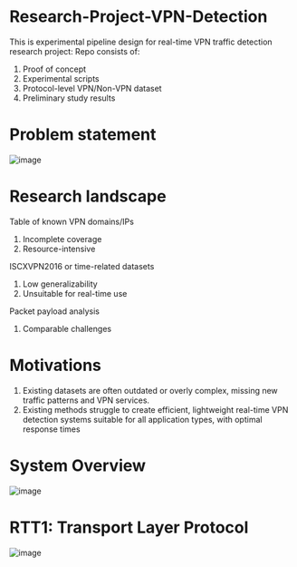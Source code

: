 # Research-Project-VPN-Detection
This is experimental pipeline design for real-time VPN traffic detection research project:
Repo consists of:
  1. Proof of concept
  2. Experimental scripts
  3. Protocol-level VPN/Non-VPN dataset 
  4. Preliminary study results

# Problem statement
![image](https://github.com/yuantian94/Research-Project-VPN-Detection/assets/13746207/6a734e35-09f0-4085-a410-da6b43cab077)

# Research landscape
Table of known VPN domains/IPs
  1. Incomplete coverage
  2. Resource-intensive

ISCXVPN2016 or time-related datasets
  1. Low generalizability
  2. Unsuitable for real-time use

Packet payload analysis
  1. Comparable challenges

# Motivations
1. Existing datasets are often outdated or overly complex, missing new traffic patterns and VPN services.
2. Existing methods struggle to create efficient, lightweight real-time VPN detection systems suitable for all application types, with optimal response times

# System Overview
![image](https://github.com/yuantian94/Research-Project-VPN-Detection/assets/13746207/ea1f5315-fa05-455d-a1e7-04736deb3792)

# RTT1: Transport Layer Protocol
![image](https://github.com/yuantian94/Research-Project-VPN-Detection/assets/13746207/77074c7f-dcf2-4493-b7ec-57b751946819)
